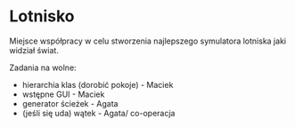 # Lotnisko
Miejsce współpracy w celu stworzenia najlepszego symulatora lotniska jaki widział świat.

Zadania na wolne:
- hierarchia klas (dorobić pokoje) - Maciek
- wstępne GUI - Maciek
- generator ścieżek - Agata
- (jeśli się uda) wątek - Agata/ co-operacja
